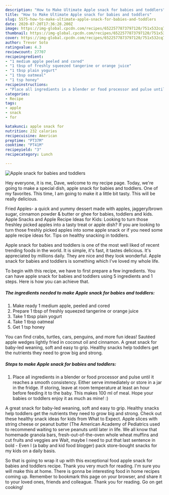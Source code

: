 ```yaml
---
description: "How to Make Ultimate Apple snack for babies and toddlers"
title: "How to Make Ultimate Apple snack for babies and toddlers"
slug: 5575-how-to-make-ultimate-apple-snack-for-babies-and-toddlers
date: 2020-07-20T17:36:28.200Z
image: https://img-global.cpcdn.com/recipes/6522577873797120/751x532cq70/apple-snack-for-babies-and-toddlers-recipe-main-photo.jpg
thumbnail: https://img-global.cpcdn.com/recipes/6522577873797120/751x532cq70/apple-snack-for-babies-and-toddlers-recipe-main-photo.jpg
cover: https://img-global.cpcdn.com/recipes/6522577873797120/751x532cq70/apple-snack-for-babies-and-toddlers-recipe-main-photo.jpg
author: Trevor Soto
ratingvalue: 4.3
reviewcount: 27707
recipeingredient:
- "1 medium apple peeled and cored"
- "1 tbsp of freshly squeezed tangerine or orange juice"
- "1 tbsp plain yogurt"
- "1 tbsp oatmeal"
- "1 tsp honey"
recipeinstructions:
- "Place all ingredients in a blender or food processor and pulse until it reaches a smooth consistency. Either serve immediately or store in a jar in the fridge. If storing, leave at room temperature at least an hour before feeding it to the baby. This makes 100 ml of meal. Hope your babies or toddlers enjoy it as much as mine! :)"
categories:
- Recipe
tags:
- apple
- snack
- for

katakunci: apple snack for 
nutrition: 232 calories
recipecuisine: American
preptime: "PT37M"
cooktime: "PT41M"
recipeyield: "3"
recipecategory: Lunch

---
```



![Apple snack for babies and toddlers](https://img-global.cpcdn.com/recipes/6522577873797120/751x532cq70/apple-snack-for-babies-and-toddlers-recipe-main-photo.jpg)

Hey everyone, it is me, Dave, welcome to my recipe page. Today, we're going to make a special dish, apple snack for babies and toddlers. One of my favorites. This time, I am going to make it a little bit tasty. This will be really delicious.

Fried Apples- a quick and yummy dessert made with apples, jaggery/brown sugar, cinnamon powder &amp; butter or ghee for babies, toddlers and kids. Apple Snacks and Apple Recipe Ideas for Kids: Looking to turn those freshley picked apples into a tasty treat or apple dish? If you are looking to turn those freshly picked apples into some apple snack or if you need some apple recipe ideas for. Tips on healthy snacking in toddlers.

Apple snack for babies and toddlers is one of the most well liked of recent trending foods in the world. It is simple, it's fast, it tastes delicious. It's appreciated by millions daily. They are nice and they look wonderful. Apple snack for babies and toddlers is something which I've loved my whole life.


To begin with this recipe, we have to first prepare a few ingredients. You can have apple snack for babies and toddlers using 5 ingredients and 1 steps. Here is how you can achieve that.

<!--inarticleads1-->

##### The ingredients needed to make Apple snack for babies and toddlers:

1. Make ready 1 medium apple, peeled and cored
1. Prepare 1 tbsp of freshly squeezed tangerine or orange juice
1. Take 1 tbsp plain yogurt
1. Take 1 tbsp oatmeal
1. Get 1 tsp honey


You can find crabs, turtles, cars, penguins, and more fun ideas! Sautéed apple wedges lightly fried in coconut oil and cinnamon. A great snack for baby-led weaning, soft and easy to grip. Healthy snacks help toddlers get the nutrients they need to grow big and strong. 

<!--inarticleads2-->

##### Steps to make Apple snack for babies and toddlers:

1. Place all ingredients in a blender or food processor and pulse until it reaches a smooth consistency. Either serve immediately or store in a jar in the fridge. If storing, leave at room temperature at least an hour before feeding it to the baby. This makes 100 ml of meal. Hope your babies or toddlers enjoy it as much as mine! :)


A great snack for baby-led weaning, soft and easy to grip. Healthy snacks help toddlers get the nutrients they need to grow big and strong. Check out these healthy snack ideas for kids from What to Expect. Apple slices with string cheese or peanut butter (The American Academy of Pediatrics used to recommend waiting to serve peanuts until later in life. We all know that homemade granola bars, fresh-out-of-the-oven whole wheat muffins and cut fruits and veggies are Wait, maybe I need to put that last sentence in bold - Even I (a baby and kid food blogger) pack store-bought snacks for my kids on a daily basis. 

So that is going to wrap it up with this exceptional food apple snack for babies and toddlers recipe. Thank you very much for reading. I'm sure you will make this at home. There is gonna be interesting food in home recipes coming up. Remember to bookmark this page on your browser, and share it to your loved ones, friends and colleague. Thank you for reading. Go on get cooking!
